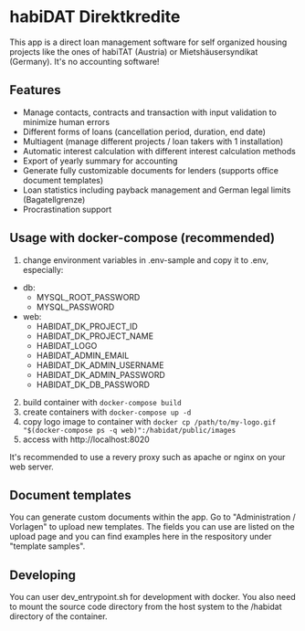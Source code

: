 # habiDAT Direktkredite

This app is a direct loan management software for self organized housing projects like the ones of habiTAT (Austria) or Mietshäusersyndikat (Germany). It's no accounting software!

## Features

- Manage contacts, contracts and transaction with input validation to minimize human errors
- Different forms of loans (cancellation period, duration, end date)
- Multiagent (manage different projects / loan takers with 1 installation)
- Automatic interest calculation with different interest calculation methods
- Export of yearly summary for accounting
- Generate fully customizable documents for lenders (supports office document templates)
- Loan statistics including payback management and German legal limits (Bagatellgrenze)
- Procrastination support

## Usage with docker-compose (recommended)

1. change environment variables in .env-sample and copy it to .env, especially:

- db:
  - MYSQL_ROOT_PASSWORD
  - MYSQL_PASSWORD
- web:
  - HABIDAT_DK_PROJECT_ID
  - HABIDAT_DK_PROJECT_NAME
  - HABIDAT_LOGO
  - HABIDAT_ADMIN_EMAIL
  - HABIDAT_DK_ADMIN_USERNAME
  - HABIDAT_DK_ADMIN_PASSWORD
  - HABIDAT_DK_DB_PASSWORD

2. build container with `docker-compose build`
3. create containers with `docker-compose up -d`
4. copy logo image to container with `docker cp /path/to/my-logo.gif "$(docker-compose ps -q web)":/habidat/public/images`
5. access with http://localhost:8020

It's recommended to use a revery proxy such as apache or nginx on your web server.

## Document templates

You can generate custom documents within the app. Go to "Administration / Vorlagen" to upload new templates. The fields you can use are listed on the upload page and you can find examples here in the respository under "template samples".

## Developing

You can user dev_entrypoint.sh for development with docker. You also need to mount the source code directory from the host system to the /habidat directory of the container.
